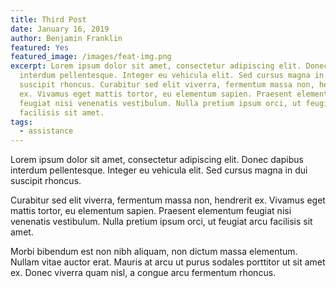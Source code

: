 ```yaml
---
title: Third Post
date: January 16, 2019
author: Benjamin Franklin
featured: Yes
featured_image: /images/feat-img.png
excerpt: Lorem ipsum dolor sit amet, consectetur adipiscing elit. Donec dapibus
  interdum pellentesque. Integer eu vehicula elit. Sed cursus magna in dui
  suscipit rhoncus. Curabitur sed elit viverra, fermentum massa non, hendrerit
  ex. Vivamus eget mattis tortor, eu elementum sapien. Praesent elementum
  feugiat nisi venenatis vestibulum. Nulla pretium ipsum orci, ut feugiat arcu
  facilisis sit amet.
tags:
  - assistance
---
```


Lorem ipsum dolor sit amet, consectetur adipiscing elit. Donec dapibus interdum pellentesque. Integer eu vehicula elit. Sed cursus magna in dui suscipit rhoncus.

Curabitur sed elit viverra, fermentum massa non, hendrerit ex. Vivamus eget mattis tortor, eu elementum sapien. Praesent elementum feugiat nisi venenatis vestibulum. Nulla pretium ipsum orci, ut feugiat arcu facilisis sit amet.

Morbi bibendum est non nibh aliquam, non dictum massa elementum. Nullam vitae auctor erat. Mauris at arcu ut purus sodales porttitor ut sit amet ex. Donec viverra quam nisl, a congue arcu fermentum rhoncus.
